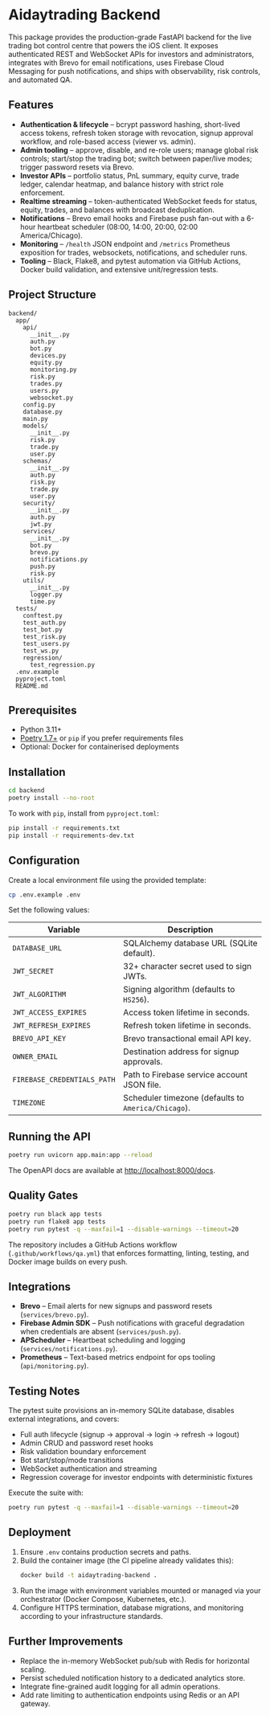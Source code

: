 # Aidaytrading Backend

This package provides the production-grade FastAPI backend for the live trading bot control centre that powers the iOS client. It exposes authenticated REST and WebSocket APIs for investors and administrators, integrates with Brevo for email notifications, uses Firebase Cloud Messaging for push notifications, and ships with observability, risk controls, and automated QA.

## Features

- **Authentication & lifecycle** – bcrypt password hashing, short-lived access tokens, refresh token storage with revocation, signup approval workflow, and role-based access (viewer vs. admin).
- **Admin tooling** – approve, disable, and re-role users; manage global risk controls; start/stop the trading bot; switch between paper/live modes; trigger password resets via Brevo.
- **Investor APIs** – portfolio status, PnL summary, equity curve, trade ledger, calendar heatmap, and balance history with strict role enforcement.
- **Realtime streaming** – token-authenticated WebSocket feeds for status, equity, trades, and balances with broadcast deduplication.
- **Notifications** – Brevo email hooks and Firebase push fan-out with a 6-hour heartbeat scheduler (08:00, 14:00, 20:00, 02:00 America/Chicago).
- **Monitoring** – `/health` JSON endpoint and `/metrics` Prometheus exposition for trades, websockets, notifications, and scheduler runs.
- **Tooling** – Black, Flake8, and pytest automation via GitHub Actions, Docker build validation, and extensive unit/regression tests.

## Project Structure

```
backend/
  app/
    api/
      __init__.py
      auth.py
      bot.py
      devices.py
      equity.py
      monitoring.py
      risk.py
      trades.py
      users.py
      websocket.py
    config.py
    database.py
    main.py
    models/
      __init__.py
      risk.py
      trade.py
      user.py
    schemas/
      __init__.py
      auth.py
      risk.py
      trade.py
      user.py
    security/
      __init__.py
      auth.py
      jwt.py
    services/
      __init__.py
      bot.py
      brevo.py
      notifications.py
      push.py
      risk.py
    utils/
      __init__.py
      logger.py
      time.py
  tests/
    conftest.py
    test_auth.py
    test_bot.py
    test_risk.py
    test_users.py
    test_ws.py
    regression/
      test_regression.py
  .env.example
  pyproject.toml
  README.md
```

## Prerequisites

- Python 3.11+
- [Poetry 1.7+](https://python-poetry.org/) or `pip` if you prefer requirements files
- Optional: Docker for containerised deployments

## Installation

```bash
cd backend
poetry install --no-root
```

To work with `pip`, install from `pyproject.toml`:

```bash
pip install -r requirements.txt
pip install -r requirements-dev.txt
```

## Configuration

Create a local environment file using the provided template:

```bash
cp .env.example .env
```

Set the following values:

| Variable | Description |
| --- | --- |
| `DATABASE_URL` | SQLAlchemy database URL (SQLite default). |
| `JWT_SECRET` | 32+ character secret used to sign JWTs. |
| `JWT_ALGORITHM` | Signing algorithm (defaults to `HS256`). |
| `JWT_ACCESS_EXPIRES` | Access token lifetime in seconds. |
| `JWT_REFRESH_EXPIRES` | Refresh token lifetime in seconds. |
| `BREVO_API_KEY` | Brevo transactional email API key. |
| `OWNER_EMAIL` | Destination address for signup approvals. |
| `FIREBASE_CREDENTIALS_PATH` | Path to Firebase service account JSON file. |
| `TIMEZONE` | Scheduler timezone (defaults to `America/Chicago`). |

## Running the API

```bash
poetry run uvicorn app.main:app --reload
```

The OpenAPI docs are available at [http://localhost:8000/docs](http://localhost:8000/docs).

## Quality Gates

```bash
poetry run black app tests
poetry run flake8 app tests
poetry run pytest -q --maxfail=1 --disable-warnings --timeout=20
```

The repository includes a GitHub Actions workflow (`.github/workflows/qa.yml`) that enforces formatting, linting, testing, and Docker image builds on every push.

## Integrations

- **Brevo** – Email alerts for new signups and password resets (`services/brevo.py`).
- **Firebase Admin SDK** – Push notifications with graceful degradation when credentials are absent (`services/push.py`).
- **APScheduler** – Heartbeat scheduling and logging (`services/notifications.py`).
- **Prometheus** – Text-based metrics endpoint for ops tooling (`api/monitoring.py`).

## Testing Notes

The pytest suite provisions an in-memory SQLite database, disables external integrations, and covers:

- Full auth lifecycle (signup → approval → login → refresh → logout)
- Admin CRUD and password reset hooks
- Risk validation boundary enforcement
- Bot start/stop/mode transitions
- WebSocket authentication and streaming
- Regression coverage for investor endpoints with deterministic fixtures

Execute the suite with:

```bash
poetry run pytest -q --maxfail=1 --disable-warnings --timeout=20
```

## Deployment

1. Ensure `.env` contains production secrets and paths.
2. Build the container image (the CI pipeline already validates this):
   ```bash
   docker build -t aidaytrading-backend .
   ```
3. Run the image with environment variables mounted or managed via your orchestrator (Docker Compose, Kubernetes, etc.).
4. Configure HTTPS termination, database migrations, and monitoring according to your infrastructure standards.

## Further Improvements

- Replace the in-memory WebSocket pub/sub with Redis for horizontal scaling.
- Persist scheduled notification history to a dedicated analytics store.
- Integrate fine-grained audit logging for all admin operations.
- Add rate limiting to authentication endpoints using Redis or an API gateway.
